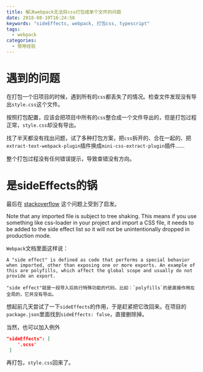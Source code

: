 ```yaml
---
title: 解决webpack无法将css打包成单个文件的问题
date: 2018-08-10T16:24:58
keywords: "sideEffects, webpack, 打包css, typescript"
tags:
  - webpack
categories:
  - 使用经验
---
```


# 遇到的问题

在打包一个旧项目的时候，遇到所有的`css`都丢失了的情况。检查文件发现没有导出`style.css`这个文件。

按照打包配置，应该会把项目中所有的`css`整合成一个文件导出的，但是打包过程正常，`style.css`却没有导出。

找了半天都没有找出问题，试了多种打包方案，把`css`拆开的、合在一起的、把`extract-text-webpack-plugin`插件换成`mini-css-extract-plugin`插件……

整个打包过程没有任何错误提示，导致查错没有方向。

# 是sideEffects的锅

最后在 [stackoverflow](https://stackoverflow.com/questions/50416293/webpack-minicssextractplugin-doesnt-extract-file) 这个问题上受到了启发。

   Note that any imported file is subject to tree shaking. This means if you use something like css-loader in your project and import a CSS file, it needs to be added to the side effect list so it will not be unintentionally dropped in production mode.

`Webpack`文档里面这样说：

    A "side effect" is defined as code that performs a special behavior when imported, other than exposing one or more exports. An example of this are polyfills, which affect the global scope and usually do not provide an export.

    "side effect"就是一段导入后执行特殊功能的代码，比如：`polyfills`的是直接作用在全局的，它并没有导出。

<!--more-->

想起前几天尝试了一下`sideEffects`的作用，于是赶紧把它改回来。在项目的`package.json`里面找到`sideEffects: false`，直接删除掉。

当然，也可以加入例外

``` json
"sideEffects": [
    '.scss'
 ]
```

再打包，`style.css`回来了。
